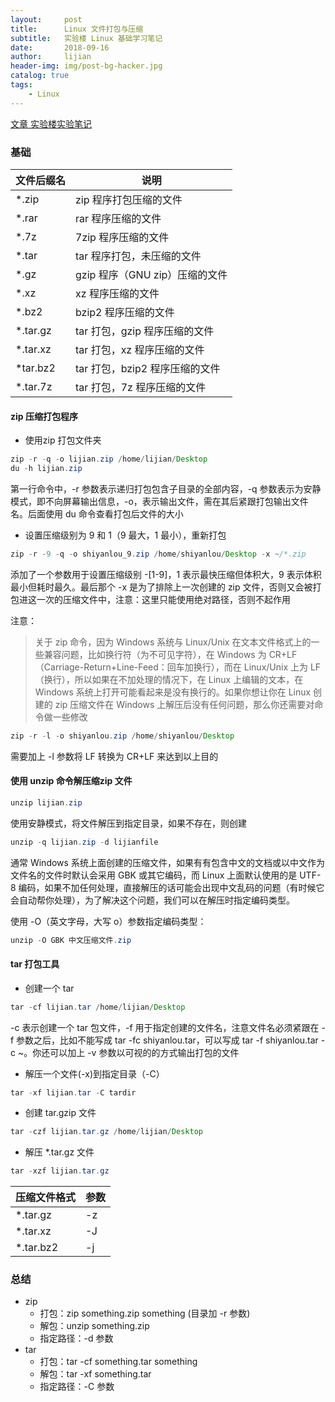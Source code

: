 ```yaml
---
layout:     post
title:      Linux 文件打包与压缩
subtitle:   实验楼 Linux 基础学习笔记
date:       2018-09-16
author:     lijian
header-img: img/post-bg-hacker.jpg
catalog: true
tags:
    - Linux
---
```


[文章 实验楼实验笔记](https://www.shiyanlou.com/courses/1/labs/61/document)


### 基础

文件后缀名 | 说明
--- |--
*.zip |	zip 程序打包压缩的文件
*.rar |	rar 程序压缩的文件
*.7z |	7zip 程序压缩的文件
*.tar |	tar 程序打包，未压缩的文件
*.gz |	gzip 程序（GNU zip）压缩的文件
*.xz |	xz 程序压缩的文件
*.bz2 |	bzip2 程序压缩的文件
*.tar.gz |	tar 打包，gzip 程序压缩的文件
*.tar.xz |	tar 打包，xz 程序压缩的文件
*tar.bz2 |	tar 打包，bzip2 程序压缩的文件
*.tar.7z |	tar 打包，7z 程序压缩的文件


#### zip 压缩打包程序
* 使用zip 打包文件夹
```java
zip -r -q -o lijian.zip /home/lijian/Desktop
du -h lijian.zip

```
第一行命令中，-r 参数表示递归打包包含子目录的全部内容，-q 参数表示为安静模式，即不向屏幕输出信息，-o，表示输出文件，需在其后紧跟打包输出文件名。后面使用 du 命令查看打包后文件的大小
* 设置压缩级别为 9 和 1（9 最大，1 最小），重新打包
```java
zip -r -9 -q -o shiyanlou_9.zip /home/shiyanlou/Desktop -x ~/*.zip
```

添加了一个参数用于设置压缩级别 -[1-9]，1 表示最快压缩但体积大，9 表示体积最小但耗时最久。最后那个 -x 是为了排除上一次创建的 zip 文件，否则又会被打包进这一次的压缩文件中，注意：这里只能使用绝对路径，否则不起作用

注意：
> 关于 zip 命令，因为 Windows 系统与 Linux/Unix 在文本文件格式上的一些兼容问题，比如换行符（为不可见字符），在 Windows 为 CR+LF（Carriage-Return+Line-Feed：回车加换行），而在 Linux/Unix 上为 LF（换行），所以如果在不加处理的情况下，在 Linux 上编辑的文本，在 Windows 系统上打开可能看起来是没有换行的。如果你想让你在 Linux 创建的 zip 压缩文件在 Windows 上解压后没有任何问题，那么你还需要对命令做一些修改
   

```java
zip -r -l -o shiyanlou.zip /home/shiyanlou/Desktop
```
需要加上 -l 参数将 LF 转换为 CR+LF 来达到以上目的
   
#### 使用 unzip 命令解压缩zip 文件
```java
unzip lijian.zip
```   
使用安静模式，将文件解压到指定目录，如果不存在，则创建
```java
unzip -q lijian.zip -d lijianfile
```
通常 Windows 系统上面创建的压缩文件，如果有有包含中文的文档或以中文作为文件名的文件时默认会采用 GBK 或其它编码，而 Linux 上面默认使用的是 UTF-8 编码，如果不加任何处理，直接解压的话可能会出现中文乱码的问题（有时候它会自动帮你处理），为了解决这个问题，我们可以在解压时指定编码类型。

使用 -O（英文字母，大写 o）参数指定编码类型：
```java
unzip -O GBK 中文压缩文件.zip
```

#### tar 打包工具
* 创建一个 tar
```java
tar -cf lijian.tar /home/lijian/Desktop
```
-c 表示创建一个 tar 包文件，-f 用于指定创建的文件名，注意文件名必须紧跟在 -f 参数之后，比如不能写成 tar -fc shiyanlou.tar，可以写成 tar -f shiyanlou.tar -c ~。你还可以加上 -v 参数以可视的的方式输出打包的文件

* 解压一个文件(-x)到指定目录（-C）
```java
tar -xf lijian.tar -C tardir
```

* 创建 tar.gzip 文件
```java
tar -czf lijian.tar.gz /home/lijian/Desktop
```
* 解压 *.tar.gz 文件
```java
tar -xzf lijian.tar.gz
```

压缩文件格式 | 参数
--- |--
*.tar.gz | -z
*.tar.xz | -J
*.tar.bz2 | -j

### 总结
* zip
   * 打包：zip something.zip something (目录加 -r 参数)
   * 解包：unzip something.zip
   * 指定路径：-d 参数
* tar
   * 打包：tar -cf something.tar something
   * 解包：tar -xf something.tar
   * 指定路径：-C 参数
